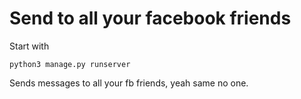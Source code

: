 # Send to all your facebook friends

Start with  

`python3 manage.py runserver`

Sends messages to all your fb friends, yeah same no one.
